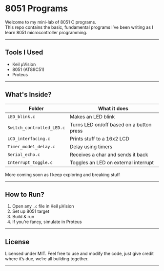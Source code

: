 # 8051 Programs
Welcome to my mini-lab of 8051 C programs.  
This repo contains the basic, fundamental programs I’ve been writing as I learn 8051 microcontroller programming.

---

## Tools I Used
- Keil µVision
- 8051 (AT89C51)
- Proteus

---

##  What's Inside?

| Folder                  | What it does                                         |
|-------------------------|------------------------------------------------------|
| `LED_blink.c`           | Makes an LED blink                                   |
| `Switch_controlled_LED.c`| Turns LED on/off based on a button press           |
| `LCD_interfacing.c`     | Prints stuff to a 16x2 LCD                           |
| `Timer_mode1_delay.c`   | Delay using timers                                   |
| `Serial_echo.c`         | Receives a char and sends it back                    |
| `Interrupt_toggle.c`    | Toggles an LED on external interrupt                 |

More coming soon as I keep exploring and breaking stuff

---

##  How to Run?
1. Open any `.c` file in Keil µVision  
2. Set up 8051 target  
3. Build & run  
4. If you’re fancy, simulate in Proteus

---

## License  
Licensed under MIT. Feel free to use and modify the code, just give credit where it’s due, we’re all building together.

---
